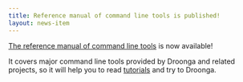 ```yaml
---
title: Reference manual of command line tools is published!
layout: news-item
---
```


[The reference manual of command line tools](/reference/command-line-tools/) is now available!

It covers major command line tools provided by Droonga and related projects, so it will help you to read [tutorials](/tutorial/) and try to Droonga.
